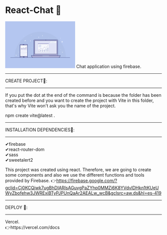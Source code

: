 # React-Chat 🤳
<img height="150" src="./interface.png"/>
Chat application using firebase.
<hr>
CREATE PROJECT📲:
<hr>

If you put the dot at the end of the command is because  the folder has been created before and you want to create the project with Vite in this folder, that's why Vite won't ask you the name of the project.

 npm create vite@latest . 
<hr>
INSTALLATION DEPENDENCIES🔧:
<hr>

✔firebase
</br>
✔react-router-dom
</br>
✔sass
</br>
✔sweetalert2
</br>

This project was created using react. Therefore, we are going to create some  components and also we use the different functions and tools provided by Firebase. 👉https://firebase.google.com/?gclid=Cj0KCQjwk7ugBhDIARIsAGuvgPaZYhp0MMZi6K8YVdvlDHkn1tKUeUWyZbofehw3JWRExiBTyPJPUnQaAr2AEALw_wcB&gclsrc=aw.ds&hl=es-419

<hr>
DEPLOY 🚀:
<hr>
Vercel.
</br>
👉https://vercel.com/docs
